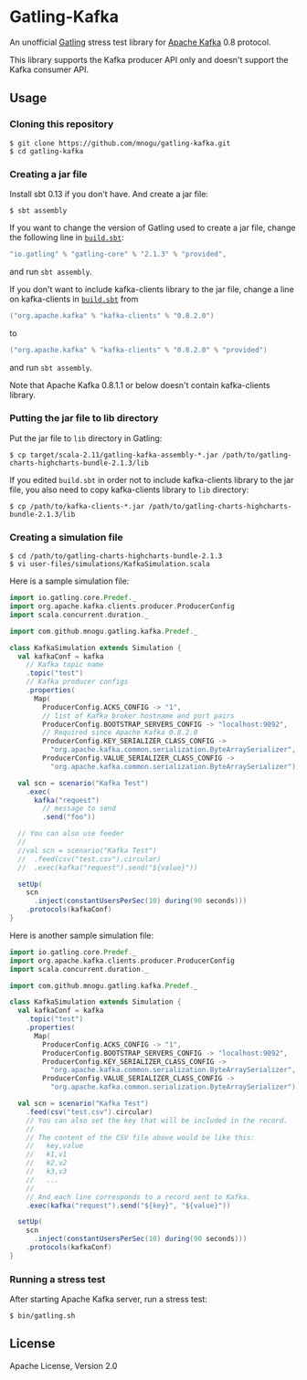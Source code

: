 # Gatling-Kafka

An unofficial [Gatling](http://gatling.io/) stress test library
for [Apache Kafka](http://kafka.apache.org/) 0.8 protocol.

This library supports the Kafka producer API only
and doesn't support the Kafka consumer API.

## Usage

### Cloning this repository

    $ git clone https://github.com/mnogu/gatling-kafka.git
    $ cd gatling-kafka

### Creating a jar file

Install sbt 0.13 if you don't have. And create a jar file:

    $ sbt assembly

If you want to change the version of Gatling used to create a jar file,
change the following line in [`build.sbt`](build.sbt):

```scala
"io.gatling" % "gatling-core" % "2.1.3" % "provided",
```

and run `sbt assembly`.

If you don't want to include kafka-clients library to the jar file,
change a line on kafka-clients in [`build.sbt`](build.sbt) from

```scala
("org.apache.kafka" % "kafka-clients" % "0.8.2.0")
```

to

```scala
("org.apache.kafka" % "kafka-clients" % "0.8.2.0" % "provided")
```

and run `sbt assembly`.

Note that Apache Kafka 0.8.1.1 or below doesn't contain kafka-clients library.

### Putting the jar file to lib directory

Put the jar file to `lib` directory in Gatling:

    $ cp target/scala-2.11/gatling-kafka-assembly-*.jar /path/to/gatling-charts-highcharts-bundle-2.1.3/lib

If you edited `build.sbt` in order not to include kafka-clients library
to the jar file, you also need to copy kafka-clients library to `lib` directory:

    $ cp /path/to/kafka-clients-*.jar /path/to/gatling-charts-highcharts-bundle-2.1.3/lib


###  Creating a simulation file

    $ cd /path/to/gatling-charts-highcharts-bundle-2.1.3
    $ vi user-files/simulations/KafkaSimulation.scala

Here is a sample simulation file:

```scala
import io.gatling.core.Predef._
import org.apache.kafka.clients.producer.ProducerConfig
import scala.concurrent.duration._

import com.github.mnogu.gatling.kafka.Predef._

class KafkaSimulation extends Simulation {
  val kafkaConf = kafka
    // Kafka topic name
    .topic("test")
    // Kafka producer configs
    .properties(
      Map(
        ProducerConfig.ACKS_CONFIG -> "1",
        // list of Kafka broker hostname and port pairs
        ProducerConfig.BOOTSTRAP_SERVERS_CONFIG -> "localhost:9092",
        // Required since Apache Kafka 0.8.2.0
        ProducerConfig.KEY_SERIALIZER_CLASS_CONFIG ->
          "org.apache.kafka.common.serialization.ByteArraySerializer",
        ProducerConfig.VALUE_SERIALIZER_CLASS_CONFIG ->
          "org.apache.kafka.common.serialization.ByteArraySerializer"))

  val scn = scenario("Kafka Test")
    .exec(
      kafka("request")
        // message to send
        .send("foo"))

  // You can also use feeder
  //
  //val scn = scenario("Kafka Test")
  //  .feed(csv("test.csv").circular)
  //  .exec(kafka("request").send("${value}"))

  setUp(
    scn
      .inject(constantUsersPerSec(10) during(90 seconds)))
    .protocols(kafkaConf)
}
```

Here is another sample simulation file:

```scala
import io.gatling.core.Predef._
import org.apache.kafka.clients.producer.ProducerConfig
import scala.concurrent.duration._

import com.github.mnogu.gatling.kafka.Predef._

class KafkaSimulation extends Simulation {
  val kafkaConf = kafka
    .topic("test")
    .properties(
      Map(
        ProducerConfig.ACKS_CONFIG -> "1",
        ProducerConfig.BOOTSTRAP_SERVERS_CONFIG -> "localhost:9092",
        ProducerConfig.KEY_SERIALIZER_CLASS_CONFIG ->
          "org.apache.kafka.common.serialization.ByteArraySerializer",
        ProducerConfig.VALUE_SERIALIZER_CLASS_CONFIG ->
          "org.apache.kafka.common.serialization.ByteArraySerializer"))

  val scn = scenario("Kafka Test")
    .feed(csv("test.csv").circular)
    // You can also set the key that will be included in the record.
    //
    // The content of the CSV file above would be like this:
    //   key,value
    //   k1,v1
    //   k2,v2
    //   k3,v3
    //   ...
    //
    // And each line corresponds to a record sent to Kafka.
    .exec(kafka("request").send("${key}", "${value}"))

  setUp(
    scn
      .inject(constantUsersPerSec(10) during(90 seconds)))
    .protocols(kafkaConf)
}
```

### Running a stress test

After starting Apache Kafka server, run a stress test:

    $ bin/gatling.sh

## License

Apache License, Version 2.0
